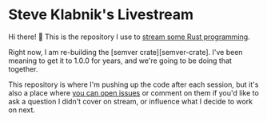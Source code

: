 # Steve Klabnik's Livestream

Hi there! 👋 This is the repository I use to [stream some Rust
programming][stream].

Right now, I am re-building the [semver crate][semver-crate]. I've been meaning
to get it to 1.0.0 for years, and we're going to be doing that together.

This repository is where I'm pushing up the code after each session, but it's
also a place where [you can open issues][issues] or comment on them if you'd
like to ask a question I didn't cover on stream, or influence what I decide
to work on next.

[semver crate]: https://crates.io/crates/semver
[issues]: https://github.com/steveklabnik/livestream/issues
[stream]: https://www.twitch.tv/steveklabnik
